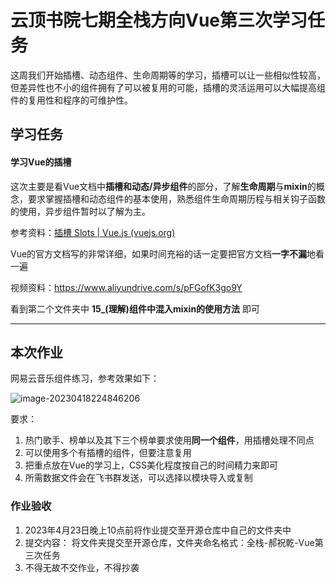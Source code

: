 # 云顶书院七期全栈方向Vue第三次学习任务

这周我们开始插槽、动态组件、生命周期等的学习，插槽可以让一些相似性较高，但差异性也不小的组件拥有了可以被复用的可能，插槽的灵活运用可以大幅提高组件的复用性和程序的可维护性。


## 学习任务

#### 学习Vue的插槽

这次主要是看Vue文档中**插槽和动态/异步组件**的部分，了解**生命周期**与**mixin**的概念，要求掌握插槽和动态组件的基本使用，熟悉组件生命周期历程与相关钩子函数的使用，异步组件暂时以了解为主。

参考资料：[插槽 Slots | Vue.js (vuejs.org)](https://cn.vuejs.org/guide/components/slots.html)

Vue的官方文档写的非常详细，如果时间充裕的话一定要把官方文档**一字不漏**地看一遍

视频资料：https://www.aliyundrive.com/s/pFGofK3go9Y

看到第二个文件夹中  **15_(理解)组件中混入mixin的使用方法**  即可

------

## 本次作业

网易云音乐组件练习，参考效果如下：

![image-20230418224846206](https://good-money.oss-cn-beijing.aliyuncs.com/blog-imgs/202304182248342.png)


要求：

1. 热门歌手、榜单以及其下三个榜单要求使用**同一个组件**，用插槽处理不同点
2. 可以使用多个有插槽的组件，但要注意复用
3. 把重点放在Vue的学习上，CSS美化程度按自己的时间精力来即可
4. 所需数据文件会在飞书群发送，可以选择以模块导入或复制


### 作业验收

1. 2023年4月23日晚上10点前将作业提交至开源仓库中自己的文件夹中
2. 提交内容： 将文件夹提交至开源仓库，文件夹命名格式：全栈-郝祝乾-Vue第三次任务
3. 不得无故不交作业，不得抄袭